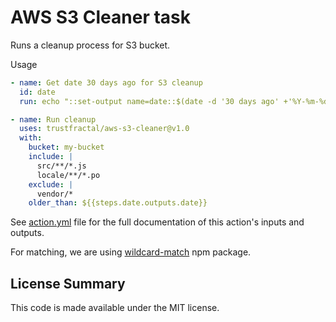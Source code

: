 # AWS S3 Cleaner task

Runs a cleanup process for S3 bucket.

Usage
``` yaml      
- name: Get date 30 days ago for S3 cleanup 
  id: date
  run: echo "::set-output name=date::$(date -d '30 days ago' +'%Y-%m-%d')"

- name: Run cleanup
  uses: trustfractal/aws-s3-cleaner@v1.0
  with:
    bucket: my-bucket
    include: |
      src/**/*.js
      locale/**/*.po
    exclude: |
      vendor/*
    older_than: ${{steps.date.outputs.date}}
```

See [action.yml](action.yml) file for the full documentation of this action's inputs and outputs.

For matching, we are using [wildcard-match](https://www.npmjs.com/package/wildcard-match#usage) npm package.

## License Summary

This code is made available under the MIT license.
